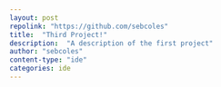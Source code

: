 ```yaml
---
layout: post
repolink: "https://github.com/sebcoles"
title:  "Third Project!"
description:  "A description of the first project"
author: "sebcoles"
content-type: "ide"
categories: ide
---
```

